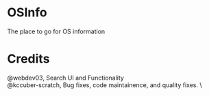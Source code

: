 # OSInfo
The place to go for OS information
# Credits
@webdev03, Search UI and Functionality \
@kccuber-scratch, Bug fixes, code maintainence, and quality fixes. \
